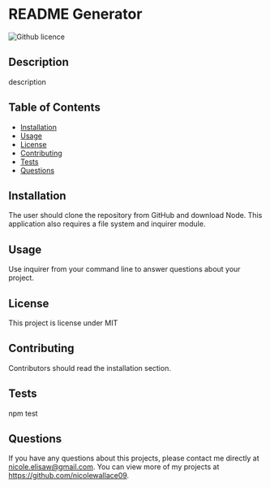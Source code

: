 # README Generator 
  ![Github licence](http://img.shields.io/badge/license-MIT-blue.svg)

  ## Description 
  description

  ## Table of Contents
  * [Installation](#installation)
  * [Usage](#usage)
  * [License](#license)
  * [Contributing](#contributing)
  * [Tests](#tests)
  * [Questions](#questions)
  
  ## Installation 
  The user should clone the repository from GitHub and download Node. This application also requires a file system and inquirer module. 

  ## Usage 
  Use inquirer from your command line to answer questions about your project.

  ## License 
  This project is license under MIT

  ## Contributing 
  Contributors should read the installation section. 

  ## Tests
  npm test

  ## Questions
  If you have any questions about this projects, please contact me directly at nicole.elisaw@gmail.com. You can view more of my projects at https://github.com/nicolewallace09.
